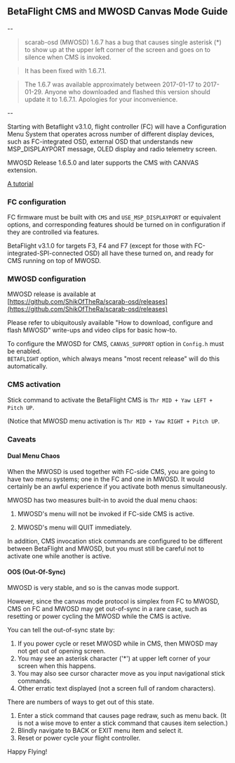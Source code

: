 ## BetaFlight CMS and MWOSD Canvas Mode Guide

--

> scarab-osd (MWOSD) 1.6.7 has a bug that causes single asterisk (*) to show up at the upper left corner of the screen and goes on to silence when CMS is invoked.  

> It has been fixed with 1.6.7.1.

> The 1.6.7 was available approximately between 2017-01-17 to 2017-01-29. Anyone who downloaded and flashed this version should update it to 1.6.7.1. Apologies for your inconvenience.

--


Starting with Betaflight v3.1.0, flight controller (FC) will have a Configuration Menu System that operates across number of different display devices, such as FC-integrated OSD, external OSD that understands new MSP_DISPLAYPORT message, OLED display and radio telemetry screen.

MWOSD Release 1.6.5.0 and later supports the CMS with CANVAS extension.

[A tutorial](https://tmr.kiwi/betaflight-mwosd-smartaudio-cms/)

### FC configuration

FC firmware must be built with `CMS` and `USE_MSP_DISPLAYPORT` or equivalent options, and corresponding features should be turned on in configuration if they are controlled via features.

BetaFlight v3.1.0 for targets F3, F4 and F7 (except for those with FC-integrated-SPI-connected OSD) all have these turned on, and ready for CMS running on top of MWOSD.

### MWOSD configuration

MWOSD release is available at  
[https://github.com/ShikOfTheRa/scarab-osd/releases](https://github.com/ShikOfTheRa/scarab-osd/releases)

Please refer to ubiquitously available "How to download, configure and flash MWOSD" write-ups and video clips for basic how-to.

To configure the MWOSD for CMS, `CANVAS_SUPPORT` option in `Config.h` must be enabled.  
`BETAFLIGHT` option, which always means "most recent release" will do this automatically.

### CMS activation

Stick command to activate the BetaFlight CMS is `Thr MID + Yaw LEFT + Pitch UP`.

(Notice that MWOSD menu activation is `Thr MID + Yaw RIGHT + Pitch UP`.

### Caveats
          
#### Dual Menu Chaos 
        
When the MWOSD is used together with FC-side CMS, you are going to have two menu systems; one in the FC and one in MWOSD. It would certainly be an awful experience if you activate both menus simultaneously.

MWOSD has two measures built-in to avoid the dual menu chaos:
    
1. MWOSD's menu will not be invoked if FC-side CMS is active.

2. MWOSD's menu will QUIT immediately.

In addition, CMS invocation stick commands are configured to be different between BetaFlight and MWOSD, but you must still be careful not to activate one while another is active.

#### OOS (Out-Of-Sync)

MWOSD is very stable, and so is the canvas mode support.

However, since the canvas mode protocol is simplex from FC to MWOSD, CMS on FC and MWOSD may get out-of-sync in a rare case, such as resetting or power cycling the MWOSD while the CMS is active.

You can tell the out-of-sync state by:

1. If you power cycle or reset MWOSD while in CMS, then MWOSD may not get out of opening screen.
2. You may see an asterisk character ('*') at upper left corner of your screen when this happens.
3. You may also see cursor character move as you input navigational stick commands.
4. Other erratic text displayed (not a screen full of random characters).

There are numbers of ways to get out of this state.

1. Enter a stick command that causes page redraw, such as menu back. (It is not a wise move to enter a stick command that causes item selection.)
2. Blindly navigate to BACK or EXIT menu item and select it.
3. Reset or power cycle your flight controller.

Happy Flying!